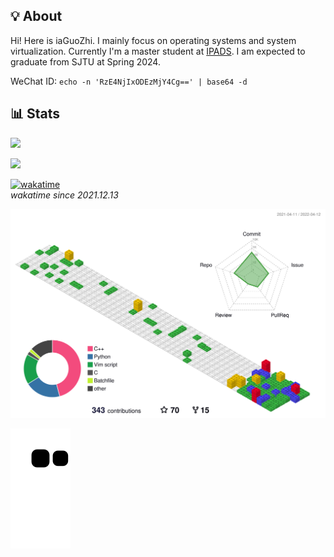 ## 💡 About

Hi! Here is iaGuoZhi. I mainly focus on operating systems and system virtualization. Currently I'm a master student at [IPADS](https://ipads.se.sjtu.edu.cn/). I am expected to graduate from SJTU at Spring 2024.

WeChat ID: `echo -n 'RzE4NjIxODEzMjY4Cg==' | base64 -d`

## 📊 Stats

![](https://komarev.com/ghpvc/?username=iaGuoZhi&label=Total+Views)

![](https://github-readme-stats.vercel.app/api/wakatime?username=iaguozhi&layout=compact&langs_count=8&theme=tokyonight&v=2)

[![wakatime](https://wakatime.com/badge/user/40c44add-ce3a-4894-9063-16f6682bc707.svg)](https://wakatime.com/@40c44add-ce3a-4894-9063-16f6682bc707)  
_wakatime since 2021.12.13_

![](./profile-3d-contrib/profile-gitblock.svg)

![github contribution grid snake animation](https://raw.githubusercontent.com/iaGuoZhi/iaGuoZhi/output/github-contribution-grid-snake.svg)
